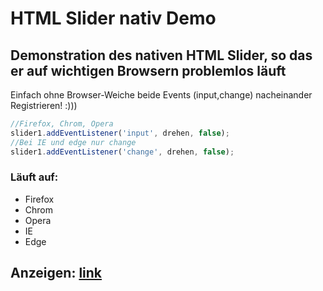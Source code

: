# HTML Slider nativ Demo

Demonstration des nativen HTML Slider, so das er auf wichtigen Browsern problemlos läuft
---

Einfach ohne Browser-Weiche beide Events (input,change) nacheinander Registrieren! :)))

```JavaScript
//Firefox, Chrom, Opera  
slider1.addEventListener('input', drehen, false);  
//Bei IE und edge nur change  
slider1.addEventListener('change', drehen, false);  
```

### Läuft auf:
- Firefox
- Chrom
- Opera
- IE
- Edge

## Anzeigen: [link](http://htmlpreview.github.io/?https://github.com/sauternic/HTML_Slider_nativ_Demo/blob/master/Slider_HTML.html)
